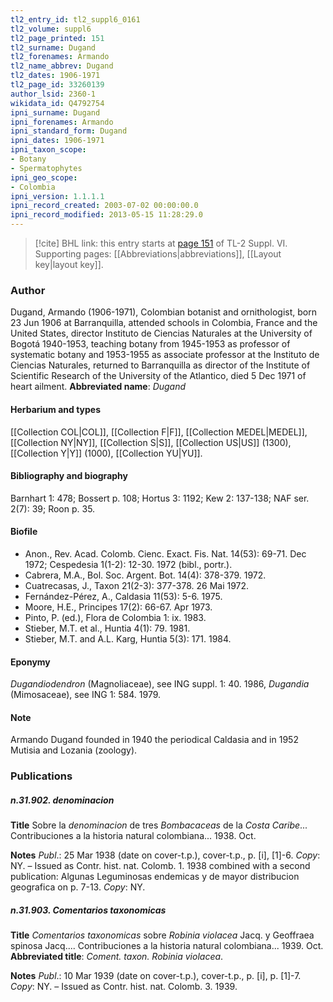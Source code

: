 ```yaml
---
tl2_entry_id: tl2_suppl6_0161
tl2_volume: suppl6
tl2_page_printed: 151
tl2_surname: Dugand
tl2_forenames: Armando
tl2_name_abbrev: Dugand
tl2_dates: 1906-1971
tl2_page_id: 33260139
author_lsid: 2360-1
wikidata_id: Q4792754
ipni_surname: Dugand
ipni_forenames: Armando
ipni_standard_form: Dugand
ipni_dates: 1906-1971
ipni_taxon_scope: 
- Botany
- Spermatophytes
ipni_geo_scope: 
- Colombia
ipni_version: 1.1.1.1
ipni_record_created: 2003-07-02 00:00:00.0
ipni_record_modified: 2013-05-15 11:28:29.0
---
```



> [!cite] BHL link: this entry starts at [page 151](https://www.biodiversitylibrary.org/page/33260139) of TL-2 Suppl. VI.
> Supporting pages: [[Abbreviations|abbreviations]], [[Layout key|layout key]].

### Author

Dugand, Armando (1906-1971), Colombian botanist and ornithologist, born 23 Jun 1906 at Barranquilla, attended schools in Colombia, France and the United States, director Instituto de Ciencias Naturales at the University of Bogotá 1940-1953, teaching botany from 1945-1953 as professor of systematic botany and 1953-1955 as associate professor at the Instituto de Ciencias Naturales, returned to Barranquilla as director of the Institute of Scientific Research of the University of the Atlantico, died 5 Dec 1971 of heart ailment. 
**Abbreviated name**: *Dugand*

#### Herbarium and types

[[Collection COL|COL]], [[Collection F|F]], [[Collection MEDEL|MEDEL]], [[Collection NY|NY]], [[Collection S|S]], [[Collection US|US]] (1300), [[Collection Y|Y]] (1000), [[Collection YU|YU]].

#### Bibliography and biography

Barnhart 1: 478; Bossert p. 108; Hortus 3: 1192; Kew 2: 137-138; NAF ser. 2(7): 39; Roon p. 35.

#### Biofile

- Anon., Rev. Acad. Colomb. Cienc. Exact. Fis. Nat. 14(53): 69-71. Dec 1972; Cespedesia 1(1-2): 12-30. 1972 (bibl., portr.).
- Cabrera, M.A., Bol. Soc. Argent. Bot. 14(4): 378-379. 1972.
- Cuatrecasas, J., Taxon 21(2-3): 377-378. 26 Mai 1972.
- Fernández-Pérez, A., Caldasia 11(53): 5-6. 1975.
- Moore, H.E., Principes 17(2): 66-67. Apr 1973.
- Pinto, P. (ed.), Flora de Colombia 1: ix. 1983.
- Stieber, M.T. et al., Huntia 4(1): 79. 1981.
- Stieber, M.T. and A.L. Karg, Huntia 5(3): 171. 1984.

#### Eponymy

*Dugandiodendron* (Magnoliaceae), see ING suppl. 1: 40. 1986, *Dugandia* (Mimosaceae), see ING 1: 584. 1979.

#### Note

Armando Dugand founded in 1940 the periodical Caldasia and in 1952 Mutisia and Lozania (zoology).

### Publications

##### n.31.902. denominacion

**Title**
Sobre la *denominacion* de tres *Bombacaceas* de la *Costa Caribe*... Contribuciones a la historia natural colombiana... 1938. Oct.

**Notes**
*Publ*.: 25 Mar 1938 (date on cover-t.p.), cover-t.p., p. \[i\], \[1\]-6. *Copy*: NY. – Issued as Contr. hist. nat. Colomb. 1. 1938 combined with a second publication: Algunas Leguminosas endemicas y de mayor distribucion geografica on p. 7-13. *Copy*: NY.

##### n.31.903. Comentarios taxonomicas

**Title**
*Comentarios taxonomicas* sobre *Robinia violacea* Jacq. y Geoffraea spinosa Jacq.... Contribuciones a la historia natural colombiana... 1939. Oct.
**Abbreviated title**: *Coment. taxon. Robinia violacea*.

**Notes**
*Publ*.: 10 Mar 1939 (date on cover-t.p.), cover-t.p., p. \[i\], p. \[1\]-7. *Copy*: NY. – Issued as Contr. hist. nat. Colomb. 3. 1939.

